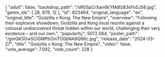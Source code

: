 {
"adult": false,
"backdrop_path": "/sR0SpCrXamlIkYMdfz83sFn5JS6.jpg",
"genre_ids": [
28,
878,
12
],
"id": 823464,
"original_language": "en",
"original_title": "Godzilla x Kong: The New Empire",
"overview": "Following their explosive showdown, Godzilla and Kong must reunite against a colossal undiscovered threat hidden within our world, challenging their very existence – and our own.",
"popularity": 5072.084,
"poster_path": "/gmGK5Gw5CIGMPhOmTO0bNA9Q66c.jpg",
"release_date": "2024-03-27",
"title": "Godzilla x Kong: The New Empire",
"video": false,
"vote_average": 7.092,
"vote_count": 228
}
